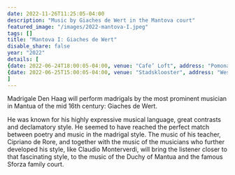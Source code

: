 ```yaml
---
date: 2022-11-26T11:25:05-04:00
description: "Music by Giaches de Wert in the Mantova court"
featured_image: "/images/2022-mantova-I.jpeg"
tags: []
title: "Mantova I: Giaches de Wert"
disable_share: false
year: "2022"
details: [
{date: 2022-06-24T18:00:05-04:00, venue: "Cafe’ Loft", address: "Pomonaplein 49A, 2564XS Den Haag", price: "€45, 3 courses Italian dinner included", ticketText: "Reserve table", ticketLink: "https://www.loftdenhaag.nl/en/contact/"},
{date: 2022-06-25T15:00:05-04:00, venue: "Stadsklooster", address: "Westeinde 101, 2512 GW Den Haag", price: "€15, after concert drinks included", ticketText: "Buy Ticket", ticketLink: ""},
]
---
```

Madrigale Den Haag will perform madrigals by the most prominent musician in Mantua of the mid 16th century: Giaches de Wert. 

He was known for his highly expressive musical language, great contrasts and declamatory style. 
He seemed to have reached the perfect match between poetry and music in the madrigal style. 
The music of his teacher, Cipriano de Rore, and together with the music of the musicians 
who further developed his style, like Claudio Monterverdi, will bring the listener closer to 
that fascinating style, to the music of the Duchy of Mantua and the famous Sforza family court.
